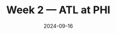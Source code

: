 ---
layout: game
title: Week 2 — ATL at PHI
season: 2024
game_id: 2024_02_ATL_PHI
week: 2
date: 2024-09-16
home_team: PHI
away_team: ATL
final_home: 21
final_away: 22
pbp_url: /assets/data/pbp/2024/2024_02_ATL_PHI.csv.gz
---